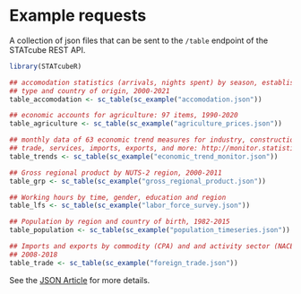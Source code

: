 # Example requests

A collection of json files that can be sent to the `/table` endpoint of the
STATcube REST API.

```r
library(STATcubeR)

## accomodation statistics (arrivals, nights spent) by season, establishment
## type and country of origin, 2000-2021
table_accomodation <- sc_table(sc_example("accomodation.json"))

## economic accounts for agriculture: 97 items, 1990-2020
table_agriculture <- sc_table(sc_example("agriculture_prices.json"))

## monthly data of 63 economic trend measures for industry, construction,
## trade, services, imports, exports, and more: http://monitor.statistik.at
table_trends <- sc_table(sc_example("economic_trend_monitor.json"))

## Gross regional product by NUTS-2 region, 2000-2011
table_grp <- sc_table(sc_example("gross_regional_product.json"))

## Working hours by time, gender, education and region
table_lfs <- sc_table(sc_example("labor_force_survey.json"))

## Population by region and country of birth, 1982-2015
table_population <- sc_table(sc_example("population_timeseries.json"))

## Imports and exports by commodity (CPA) and and activity sector (NACE)
## 2008-2018
table_trade <- sc_table(sc_example("foreign_trade.json"))
```

See the [JSON Article](https://statistikat.github.io/STATcubeR/articles/JSON-requests.html) for more details.
